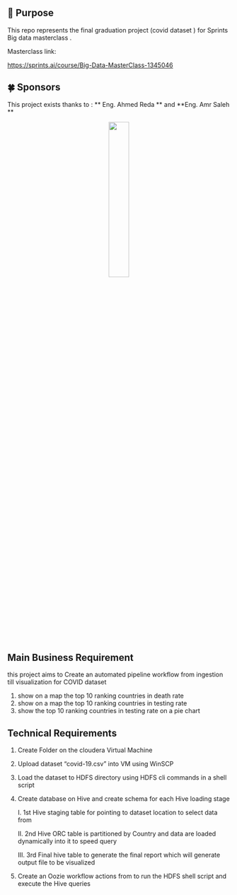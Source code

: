 ##  🎯 Purpose
This repo represents the final graduation project (covid dataset ) for Sprints Big data masterclass .

Masterclass link:

https://sprints.ai/course/Big-Data-MasterClass-1345046


## 🍀 Sponsors
This project exists thanks to :  ** Eng. Ahmed Reda ** and **Eng. Amr Saleh **
</p>

<p align="center">
		<img width="30%" src="https://user-images.githubusercontent.com/94313948/235050112-a553a37a-3b9e-400b-86fc-03922562ff99.png">

</p>


## Main Business Requirement
this project aims to  Create an automated pipeline workflow from ingestion till visualization for COVID dataset 
1. show on a map the top 10 ranking
countries in death rate
2. show on a map the top 10 ranking
countries in testing rate
3. show the top 10 ranking countries in
testing rate on a pie chart


## Technical Requirements

1. Create Folder on the cloudera Virtual Machine 
2. Upload dataset “covid-19.csv” into VM using WinSCP 
3. Load the dataset to HDFS directory using HDFS cli commands in a shell script
4. Create database on Hive and create schema for each Hive loading stage

	I. 1st Hive staging table for pointing to dataset location to select data from
	
	II. 2nd Hive ORC table is partitioned by Country and data are loaded dynamically into it to speed query
	
	III. 3rd Final hive table to generate the final report which will generate output file to be visualized
	
5. Create an Oozie workflow actions from to run the HDFS shell script and execute the Hive queries



